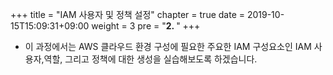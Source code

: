 +++
title = "IAM 사용자 및 정책 설정"
chapter = true
date = 2019-10-15T15:09:31+09:00
weight = 3
pre = "<b>2. </b>"
+++

- 이 과정에서는 AWS 클라우드 환경 구성에 필요한 주요한 IAM 구성요소인 IAM 사용자,역할, 그리고 정책에 대한 생성을 실습해보도록 하겠습니다.


